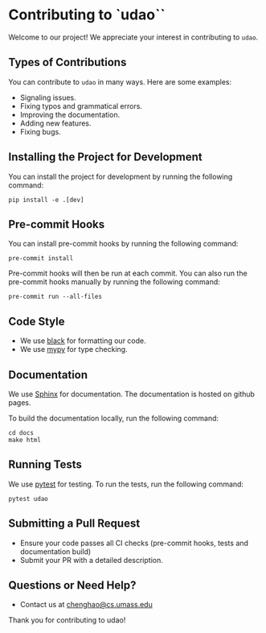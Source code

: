 # Contributing to `udao``

Welcome to our project! We appreciate your interest in contributing to `udao`.

## Types of Contributions

You can contribute to `udao` in many ways. Here are some examples:

- Signaling issues.
- Fixing typos and grammatical errors.
- Improving the documentation.
- Adding new features.
- Fixing bugs.

## Installing the Project for Development

You can install the project for development by running the following command:

```
pip install -e .[dev]
```

## Pre-commit Hooks

You can install pre-commit hooks by running the following command:

```
pre-commit install
```

Pre-commit hooks will then be run at each commit.
You can also run the pre-commit hooks manually by running the following command:

```
pre-commit run --all-files
```

## Code Style

- We use [black](https://pypi.org/project/black/) for formatting our code.
- We use [mypy](https://mypy.readthedocs.io/en/stable/) for type checking.

## Documentation

We use [Sphinx](https://www.sphinx-doc.org/en/master/) for documentation.
The documentation is hosted on github pages.

To build the documentation locally, run the following command:

```
cd docs
make html
```

## Running Tests

We use [pytest](https://docs.pytest.org/en/stable/) for testing.
To run the tests, run the following command:

```
pytest udao
```

## Submitting a Pull Request

- Ensure your code passes all CI checks (pre-commit hooks, tests and documentation build)
- Submit your PR with a detailed description.

## Questions or Need Help?

- Contact us at chenghao@cs.umass.edu

Thank you for contributing to udao!

